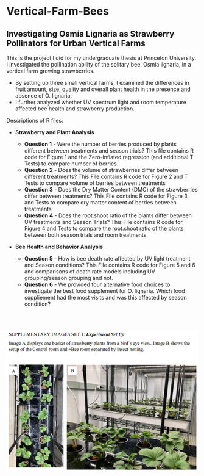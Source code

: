# Vertical-Farm-Bees

## Investigating Osmia Lignaria as Strawberry Pollinators for Urban Vertical Farms

<p align="left">
This is the project I did for my undergraduate thesis at Princeton University. I investigated the pollination ability of the solitary bee, Osmia lignaria, in a vertical farm growing strawberries. 
</p>

* By setting up three small vertical farms, I examined the differences in fruit amount, size, quality and overall plant health in the presence and absence of O. lignaria. 
* I further analyzed whether UV spectrum light and room temperature affected bee health and strawberry production. 

<p align="left">
Descriptions of R files:
</p>

* **Strawberry and Plant Analysis**
  * **Question 1** - Were the number of berries produced by plants different between treatments and season trials? This file contains R code for Figure 1 and the Zero-inflated regression (and additional T Tests) to compare number of berries.
  * **Question 2** - Does the volume of strawberries differ between different treatments? This File contains R code for Figure 2 and T Tests to compare volume of berries between treatments 
  * **Question 3** - Does the Dry Matter Content (DMC) of the strawberries differ between treatments? This File contains R code for Figure 3 and Tests to compare dry matter content of berries between treatments 
  * **Question 4** - Does the root:shoot ratio of the plants differ between UV treatments and Season Trials? This File contains R code for Figure 4 and Tests to compare the root:shoot ratio of the plants between both season trials and room treatments
* **Bee Health and Behavior Analysis**
  * **Question 5** - How is bee death rate affected by UV light treatment and Season conditions? This File contains R code for Figure 5 and 6 and comparisons of death rate models including UV grouping/season grouping and not.
  * **Question 6** - We provided four alternative food choices to investigate the best food supplement for O. lignaria. Which food suppliement had the most visits and was this affected by season condition?
  
  
  <br></br>

![Set up of the Strawberry Vertical Farm and different treatment rooms](https://github.com/KarissaLowe/Vertical-Farm-Bees/blob/main/Farm_SetUp.PNG?raw=true)

